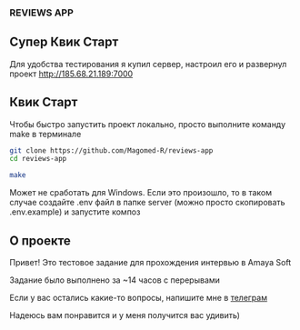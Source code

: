### REVIEWS APP

## Супер Квик Старт

Для удобства тестирования я купил сервер, настроил его и развернул проект http://185.68.21.189:7000

## Квик Старт

Чтобы быстро запустить проект локально, просто выполните команду make в терминале 

```bash
git clone https://github.com/Magomed-R/reviews-app
cd reviews-app

make
```

Может не сработать для Windows. Если это произошло, то в таком случае создайте .env файл в папке server (можно просто скопировать .env.example) и запустите композ

## О проекте

Привет! Это тестовое задание для прохождения интервью в Amaya Soft

Задание было выполнено за ~14 часов с перерывами

Если у вас остались какие-то вопросы, напишите мне в [телеграм](https://t.me/a_temp_file)

Надеюсь вам понравится и у меня получится вас удивить)
